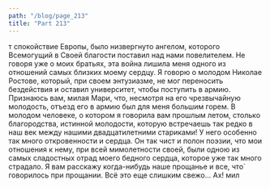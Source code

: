 ```yaml
---
path: "/blog/page_213"
title: "Part 213"
---
```


т спокойствие Европы, было низвергнуто ангелом, которого Всемогущий в Своей благости поставил над нами повелителем. Не говоря уже о моих братьях, эта война лишила меня одного из отношений самых близких моему сердцу. Я говорю о молодом Николае Ростове, который, при своем энтузиазме, не мог переносить бездействия и оставил университет, чтобы поступить в армию. Признаюсь вам, милая Мари, что, несмотря на его чрезвычайную молодость, отъезд его в армию был для меня большим горем. В молодом человеке, о котором я говорила вам прошлым летом, столько благородства, истинной молодости, которую встречаешь так редко в наш век между нашими двадцатилетними стариками! У него особенно так много откровенности и сердца. Он так чист и полон поэзии, что мои отношения к нему, при всей мимолетности своей, были одною из самых сладостных отрад моего бедного сердца, которое уже так много страдало. Я вам расскажу когда-нибудь наше прощанье и все, что̀ говорилось при прощании. Всё это еще слишким свежо... Ах! мил
